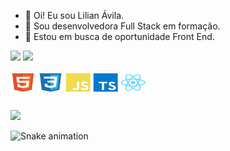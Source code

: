 - 👋 Oi! Eu sou Lilian Ávila.
- 🌱 Sou desenvolvedora Full Stack em formação.
- 🔆 Estou em busca de oportunidade Front End.

 <div>
  <img height ="180em" src="https://github-readme-stats.vercel.app/api?username=lilavila&theme=dark&show_icons=true"/>
  <img height ="180em" src="https://github-readme-stats.vercel.app/api/top-langs/?username=lilavila&layout=compact&langs_count=16&theme=dark"/>
</div> 

<div style="display: inline_block"><br>
  <img align="center" alt="Lila-HTML" height="30" width="40" src="https://raw.githubusercontent.com/devicons/devicon/master/icons/html5/html5-original.svg">
  <img align="center" alt="Lila-CSS" height="30" width="40" src="https://raw.githubusercontent.com/devicons/devicon/master/icons/css3/css3-original.svg">
  <img align="center" alt="Lila-Js" height="30" width="40" src="https://raw.githubusercontent.com/devicons/devicon/master/icons/javascript/javascript-plain.svg">
  <img align="center" alt="Lila-Ts" height="30" width="40" src="https://raw.githubusercontent.com/devicons/devicon/master/icons/typescript/typescript-plain.svg">
  <img align="center" alt="Lila-React" height="30" width="40" src="https://raw.githubusercontent.com/devicons/devicon/master/icons/react/react-original.svg">
</div>


##

<div>
  <a href="https://www.linkedin.com/in/lilanavila" target="_blank"><img src="https://img.shields.io/badge/-LinkedIn-%230077B5?style=for-the-badge&logo=linkedin&logoColor=white" target="_blank"></a> 
</div>

![Snake animation](https://github.com/lilavila/lilavila/blob/output/github-contibution-grid-snake.svg)

